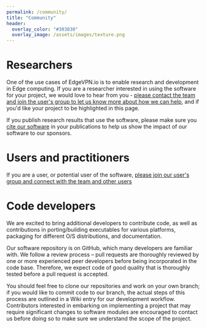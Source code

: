 ```yaml
---
permalink: /community/
title: "Community"
header:
  overlay_color: "#303030"
  overlay_image: /assets/images/texture.png
---
```


# Researchers

One of the use cases of EdgeVPN.io is to enable research and development in Edge computing. If you are a researcher interested in using the software for your project, we would love to hear from you - [please contact the team and join the user's group to let us know more about how we can help](/contact), and if you'd like your project to be highlighted in this page.

If you publish research results that use the software, please make sure you [cite our software](/about) in your publications to help us show the impact of our software to our sponsors.

# Users and practitioners

If you are a user, or potential user of the software, [please join our user's group and connect with the team and other users](/contact) 

# Code developers

We are excited to bring additional developers to contribute code, as well as contributions in porting/building executables for various platforms, packaging for different O/S distributions, and documentation.

Our software repository is on GitHub, which many developers are familiar with. We follow a review process – pull requests are thoroughly reviewed by one or more experienced peer developers before being incorporated in the code base. Therefore, we expect code of good quality that is thoroughly tested before a pull request is accepted.

You should feel free to clone our repositories and work on your own branch; if you would like to commit code to our branch, the actual steps of this process are outlined in a Wiki entry for our development workflow. Contributors interested in embarking on implementing a project that may require significant changes to software modules are encouraged to contact us before doing so to make sure we understand the scope of the project.


